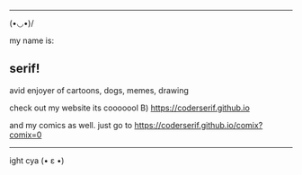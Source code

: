 <hr>

(•◡•)/ 

my name is: <h2>serif!</h2>

avid enjoyer of cartoons, 
dogs,
 memes,
 drawing


check out my website its cooooool B) https://coderserif.github.io

and my comics as well. just go to https://coderserif.github.io/comix?comix=0 
<hr>

ight cya (• ε •)
